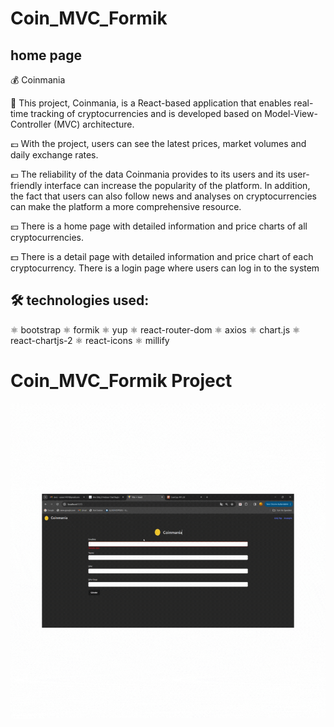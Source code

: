 # Coin_MVC_Formik

## home page
💰 Coinmania

💸 This project, Coinmania, is a React-based application that enables real-time tracking of cryptocurrencies and is developed based on Model-View-Controller (MVC) architecture.

💷 With the project, users can see the latest prices, market volumes and daily exchange rates.

💶 The reliability of the data Coinmania provides to its users and its user-friendly interface can increase the popularity of the platform. In addition, the fact that users can also follow news and analyses on cryptocurrencies can make the platform a more comprehensive resource.

💴 There is a home page with detailed information and price charts of all cryptocurrencies.

💵 There is a detail page with detailed information and price chart of each cryptocurrency. 
There is a login page where users can log in to the system
 
## 🛠 technologies used: 

⚛ bootstrap
⚛ formik
⚛ yup
⚛ react-router-dom
⚛ axios
⚛ chart.js
⚛ react-chartjs-2
⚛ react-icons
⚛ millify

# Coin_MVC_Formik Project

<img src="./public/Coin_MVC_Formik.gif"/>

